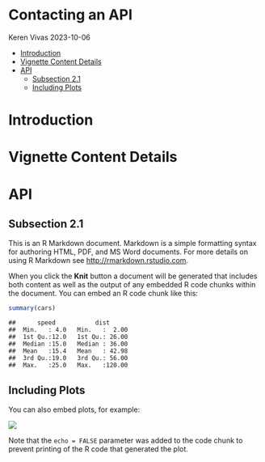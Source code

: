 Contacting an API
================
Keren Vivas
2023-10-06

- <a href="#introduction" id="toc-introduction">Introduction</a>
- <a href="#vignette-content-details"
  id="toc-vignette-content-details">Vignette Content Details</a>
- <a href="#api" id="toc-api">API</a>
  - <a href="#subsection-21" id="toc-subsection-21">Subsection 2.1</a>
  - <a href="#including-plots" id="toc-including-plots">Including Plots</a>

# Introduction

# Vignette Content Details

# API

## Subsection 2.1

This is an R Markdown document. Markdown is a simple formatting syntax
for authoring HTML, PDF, and MS Word documents. For more details on
using R Markdown see <http://rmarkdown.rstudio.com>.

When you click the **Knit** button a document will be generated that
includes both content as well as the output of any embedded R code
chunks within the document. You can embed an R code chunk like this:

``` r
summary(cars)
```

    ##      speed           dist       
    ##  Min.   : 4.0   Min.   :  2.00  
    ##  1st Qu.:12.0   1st Qu.: 26.00  
    ##  Median :15.0   Median : 36.00  
    ##  Mean   :15.4   Mean   : 42.98  
    ##  3rd Qu.:19.0   3rd Qu.: 56.00  
    ##  Max.   :25.0   Max.   :120.00

## Including Plots

You can also embed plots, for example:

![](README_files/figure-gfm/pressure-1.png)<!-- -->

Note that the `echo = FALSE` parameter was added to the code chunk to
prevent printing of the R code that generated the plot.
